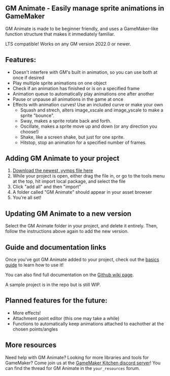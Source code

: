 ## GM Animate - Easily manage sprite animations in GameMaker
GM Animate is made to be beginner friendly, and uses a GameMaker-like function structure that makes it immediately familiar.

LTS compatible! Works on any GM version 2022.0 or newer.

## Features:
- Doesn't interfere with GM's built in animation, so you can use both at once if desired
- Play multiple sprite animations on one object
- Check if an animation has finished or is on a specified frame
- Animation queue to automatically play animations one after another
- Pause or unpause all animations in the game at once
- Effects with animation curves! Use an included curve or make your own
  - Squash and strech, alters image_xscale and image_yscale to make a sprite "bounce". 
  - Sway, makes a sprite rotate back and forth.
  - Oscillate, makes a sprite move up and down (or any direction you choose!)
  - Shake, like a screen shake, but just for one sprite.
  - Hitstop, stop an animation for a specified number of frames.

## Adding GM Animate to your project
1. [Download the newest .yymps file here](https://github.com/KormexGit/GM-Animate/releases)
2. While your project is open, either drag the file in, or go to the tools menu at the top, hit import local package, and select the file
3. Click "add all" and then "import"
4. A folder called "GM Animate" should appear in your asset browser
5. You're all set! 

## Updating GM Animate to a new version

Select the GM Animate folder in your project, and delete it entirely. Then, follow the instructions above again to add the new version. 

## Guide and documentation links

Once you've got GM Animate added to your project, check out the [basics guide](https://github.com/KormexGit/GM-Animate/wiki/Basics-Guide) to learn how to use it!

You can also find full documentation on the [Github wiki page](https://github.com/KormexGit/GM-Animate/wiki).

A sample project is in the repo but is still WIP.


## Planned features for the future:
- More effects!
- Attachment point editor (this one may take a while)
- Functions to automatically keep animations attached to eachother at the chosen points/angles

## More resources
Need help with GM Animate? Looking for more libraries and tools for GameMaker? Come join us at the [GameMaker Kitchen discord server](https://discord.gg/8krYCqr)! You can find the thread for GM Animate in the `your_resources` forum.
